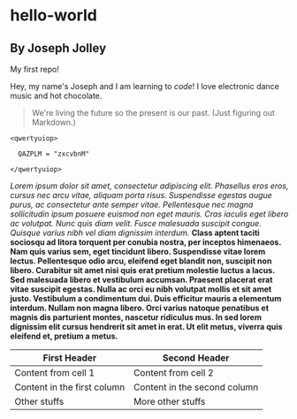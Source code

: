# hello-world
## By Joseph Jolley
My first repo!

Hey, my name's Joseph and I am learning to _code_! I love electronic dance music and hot chocolate.

> We're living the future so
> the present is our past.
> (Just figuring out Markdown.)

`<qwertyuiop>`

`  QAZPLM = "zxcvbnM"`

`</qwertyuiop>`

*Lorem ipsum dolor sit amet, consectetur adipiscing elit. Phasellus eros eros, cursus nec arcu vitae, aliquam porta risus. Suspendisse egestas augue purus, ac consectetur ante semper vitae. Pellentesque nec magna sollicitudin ipsum posuere euismod non eget mauris. Cras iaculis eget libero ac volutpat. Nunc quis diam velit. Fusce malesuada suscipit congue. Quisque varius nibh vel diam dignissim interdum.*
**Class aptent taciti sociosqu ad litora torquent per conubia nostra, per inceptos himenaeos. Nam quis varius sem, eget tincidunt libero. Suspendisse vitae lorem lectus. Pellentesque odio arcu, eleifend eget blandit non, suscipit non libero. Curabitur sit amet nisi quis erat pretium molestie luctus a lacus. Sed malesuada libero et vestibulum accumsan. Praesent placerat erat vitae suscipit egestas. Nulla ac orci eu nibh volutpat mollis et sit amet justo. Vestibulum a condimentum dui. Duis efficitur mauris a elementum interdum. Nullam non magna libero. Orci varius natoque penatibus et magnis dis parturient montes, nascetur ridiculus mus. In sed lorem dignissim elit cursus hendrerit sit amet in erat. Ut elit metus, viverra quis eleifend et, pretium a metus.**

First Header | Second Header
------------ | -------------
Content from cell 1 | Content from cell 2
Content in the first column | Content in the second column
Other stuffs | More other stuffs
